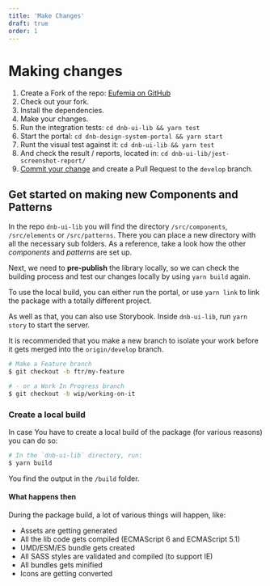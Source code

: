 ```yaml
---
title: 'Make Changes'
draft: true
order: 1
---
```


# Making changes

1. Create a Fork of the repo: [Eufemia on GitHub](https://github.com/dnbexperience/eufemia)
1. Check out your fork.
1. Install the dependencies.
1. Make your changes.
1. Run the integration tests: `cd dnb-ui-lib && yarn test`
1. Start the portal: `cd dnb-design-system-portal && yarn start`
1. Runt the visual test against it: `cd dnb-ui-lib && yarn test`
1. And check the result / reports, located in: `cd dnb-ui-lib/jest-screenshot-report/`
1. [Commit your change](/uilib/development/commit) and create a Pull Request to the `develop` branch.

## Get started on making new Components and Patterns

In the repo `dnb-ui-lib` you will find the directory `/src/components`, `/src/elements` or `/src/patterns`. There you can place a new directory with all the necessary sub folders. As a reference, take a look how the other _components_ and _patterns_ are set up.

Next, we need to **pre-publish** the library locally, so we can check the building process and test our changes locally by using `yarn build` again.

To use the local build, you can either run the portal, or use `yarn link` to link the package with a totally different project.

As well as that, you can also use Storybook. Inside `dnb-ui-lib`, run `yarn story` to start the server.

It is recommended that you make a new branch to isolate your work before it gets merged into the `origin/develop` branch.

```bash
# Make a Feature branch
$ git checkout -b ftr/my-feature

# - or a Work In Progress branch
$ git checkout -b wip/working-on-it
```

### Create a local build

In case You have to create a local build of the package (for various reasons) you can do so:

```bash
# In the `dnb-ui-lib` directory, run:
$ yarn build
```

You find the output in the `/build` folder.

#### What happens then

During the package build, a lot of various things will happen, like:

- Assets are getting generated
- All the lib code gets compiled (ECMAScript 6 and ECMAScript 5.1)
- UMD/ESM/ES bundle gets created
- All SASS styles are validated and compiled (to support IE)
- All bundles gets minified
- Icons are getting converted
